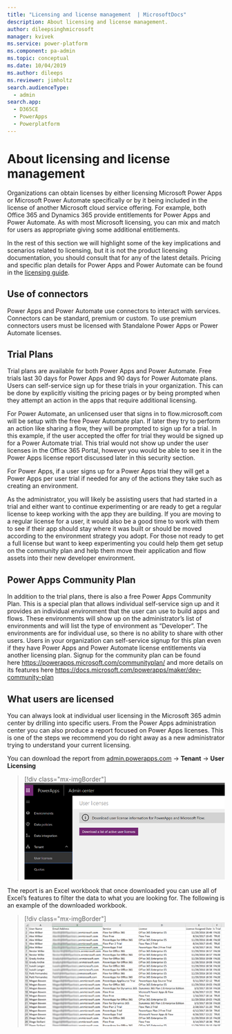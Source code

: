 ```yaml
---
title: "Licensing and license management  | MicrosoftDocs"
description: About licensing and license management.
author: dileepsinghmicrosoft
manager: kvivek
ms.service: power-platform
ms.component: pa-admin
ms.topic: conceptual
ms.date: 10/04/2019
ms.author: dileeps
ms.reviewer: jimholtz
search.audienceType: 
  - admin
search.app: 
  - D365CE
  - PowerApps
  - Powerplatform
---
```

# About licensing and license management

Organizations can obtain licenses by either licensing Microsoft Power Apps or
Microsoft Power Automate specifically or by it being included in the license of another Microsoft
cloud service offering. For example, both Office 365 and Dynamics 365 provide
entitlements for Power Apps and Power Automate. As with most Microsoft licensing,
you can mix and match for users as appropriate giving some additional
entitlements.

In the rest of this section we will highlight some of the key implications and
scenarios related to licensing, but it is not the product licensing
documentation, you should consult that for any of the latest details. Pricing
and specific plan details for Power Apps and Power Automate can be found in the 
[licensing guide](https://go.microsoft.com/fwlink/?linkid=2085130).

## Use of connectors

Power Apps and Power Automate use connectors to interact with services. Connectors can be
standard, premium or custom. To use premium connectors users must be licensed
with Standalone Power Apps or Power Automate licenses.

## Trial Plans

Trial plans are available for both Power Apps and Power Automate. Free trials
last 30 days for Power Apps and 90 days for Power Automate plans. Users can
self-service sign up for these trials in your organization. This can be done by
explicitly visiting the pricing pages or by being prompted when they attempt an
action in the apps that require additional licensing.

For Power Automate, an unlicensed user that signs in to flow.microsoft.com will
be setup with the free Power Automate plan. If later they try to perform an action like
sharing a flow, they will be prompted to sign up for a trial. In this example,
if the user accepted the offer for trial they would be signed up for a Power Automate
trial. This trial would not show up under the user licenses in the Office 365
Portal, however you would be able to see it in the Power Apps license report
discussed later in this security section.

For Power Apps, if a user signs up for a Power Apps trial they will get a
Power Apps per user trial if needed for any of the actions they take such as
creating an environment.

As the administrator, you will likely be assisting users that had started in a
trial and either want to continue experimenting or are ready to get a regular
license to keep working with the app they are building. If you are moving to a
regular license for a user, it would also be a good time to work with them to
see if their app should stay where it was built or should be moved according to
the environment strategy you adopt. For those not ready to get a full license
but want to keep experimenting you could help them get setup on the community
plan and help them move their application and flow assets into their new
developer environment.

## Power Apps Community Plan

In addition to the trial plans, there is also a free Power Apps Community Plan.
This is a special plan that allows individual self-service sign up and it
provides an individual environment that the user can use to build apps and
flows. These environments will show up on the administrator’s list of
environments and will list the type of environment as “Developer”. The
environments are for individual use, so there is no ability to share with other
users. Users in your organization can self-service signup for this plan even if
they have Power Apps and Power Automate license entitlements via another licensing plan.
Signup for the community plan can be found
here <https://powerapps.microsoft.com/communityplan/> and more details on its
features here <https://docs.microsoft.com/powerapps/maker/dev-community-plan>

## What users are licensed

You can always look at individual user licensing in the Microsoft 365 admin
center by drilling into specific users. From the Power Apps administration center
you can also produce a report focused on Power Apps licenses. This is one of the
steps we recommend you do right away as a new administrator trying to understand
your current licensing.

You can download the report from [admin.powerapps.com](https://admin.powerapps.com) -\> **Tenant** -\> **User
Licensing**

> [!div class="mx-imgBorder"] 
> ![](media/user-licenses.png "User licenses")

The report is an Excel workbook that once downloaded you can use all of Excel’s
features to filter the data to what you are looking for. The following is an
example of the downloaded workbook.

> [!div class="mx-imgBorder"] 
> ![](media/user-licenses-downloaded-workbook.png "User licenses downloaded workbook")

